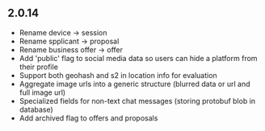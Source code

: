 ## 2.0.14

- Rename device -> session
- Rename spplicant -> proposal
- Rename business offer -> offer
- Add 'public' flag to social media data so users can hide a platform from their profile
- Support both geohash and s2 in location info for evaluation
- Aggregate image urls into a generic structure (blurred data or url and full image url)
- Specialized fields for non-text chat messages (storing protobuf blob in database)
- Add archived flag to offers and proposals
